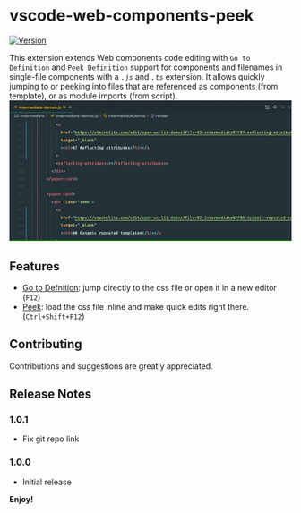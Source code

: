 # vscode-web-components-peek

[![Version](https://vsmarketplacebadge.apphb.com/version/dariofuzinato.web-components-peek.svg)](https://marketplace.visualstudio.com/items?itemName=dariofuzinato.web-components-peek)

This extension extends Web components code editing with `Go to Definition` and `Peek Definition` support for components and filenames in single-file components with a _`.js`_ and _`.ts`_ extension.
It allows quickly jumping to or peeking into files that are referenced as components (from template), or as module imports (from script).
![Demo](images/wc-peek-demo.gif)

## Features

- [Go to Defnition](https://code.visualstudio.com/docs/editor/editingevolved#_go-to-definition): jump directly to the css file or open it in a new editor (`F12`)
- [Peek](https://code.visualstudio.com/docs/editor/editingevolved#_peek): load the css file inline and make quick edits right there. (`Ctrl+Shift+F12`)

## Contributing

Contributions and suggestions are greatly appreciated.

## Release Notes

### 1.0.1

- Fix git repo link

### 1.0.0

- Initial release

**Enjoy!**
